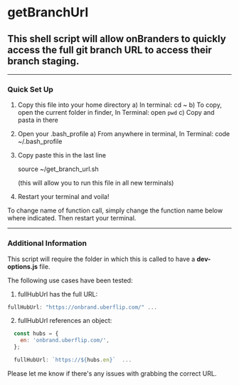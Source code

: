 # getBranchUrl

## This shell script will allow onBranders to quickly access the full git branch URL to access their branch staging.

---

### Quick Set Up

1. Copy this file into your home directory
   a) In terminal: cd ~
   b) To copy, open the current folder in finder,
   In Terminal: open `pwd`
   c) Copy and pasta in there

2. Open your .bash_profile
   a) From anywhere in terminal,
   In Terminal: code ~/.bash_profile

3. Copy paste this in the last line

   source ~/get_branch_url.sh

   (this will allow you to run this file in all new terminals)

4. Restart your terminal and voila!

To change name of function call, simply change the
function name below where indicated. Then restart your terminal.

---

### Additional Information

This script will require the folder in which this is called to have a **dev-options.js** file.

The following use cases have been tested:

1. fullHubUrl has the full URL:

```javascript
fullHubUrl: "https://onbrand.uberflip.com/" ...
```

2. fullHubUrl references an object:

```javascript
  const hubs = {
    en: 'onbrand.uberflip.com/',
  };

  fullHubUrl: `https://${hubs.en}`  ...

```

Please let me know if there's any issues with grabbing the correct URL.
